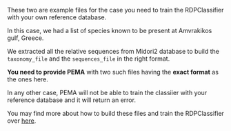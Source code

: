 These two are example files for the case you need to train the RDPClassifier with your own reference database. 

In this case, we had a list of species known to be present at Amvrakikos gulf, Greece. 

We extracted all the relative sequences from Midori2 database to build the `taxonomy_file` and the `sequences_file` in the right format.


**You need to provide PEMA** with two such files having the **exact format** as the ones here. 

In any other case, PEMA will not be able to train the classiier with your reference database and it will return an error. 


You may find more about how to build these files and train the RDPClassifier over 
[here](https://hariszaf.github.io/pema_documentation/training_rdpclassifier/).
